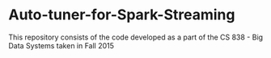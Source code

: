 # Auto-tuner-for-Spark-Streaming
This repository consists of the code developed as a part of the CS 838 - Big Data Systems taken in Fall 2015
